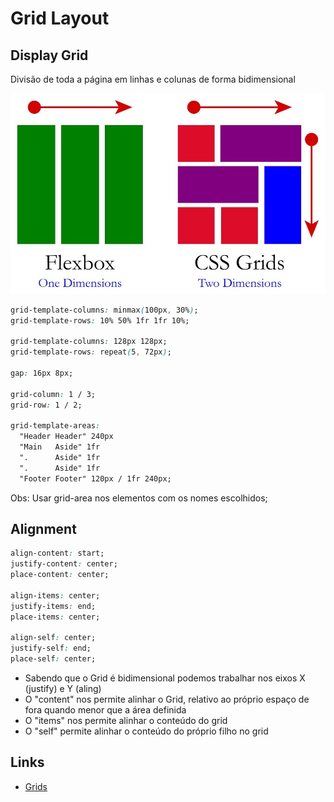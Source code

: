 # Grid Layout

## Display Grid

Divisão de toda a página em linhas e colunas de forma bidimensional

<img src="./images/flex-vs-grid.jpg" alt="flex vs grid" width="560">

```css
grid-template-columns: minmax(100px, 30%);
grid-template-rows: 10% 50% 1fr 1fr 10%;

grid-template-columns: 128px 128px;
grid-template-rows: repeat(5, 72px);

gap: 16px 8px;

grid-column: 1 / 3;
grid-row: 1 / 2;

grid-template-areas:
  "Header Header" 240px
  "Main   Aside" 1fr
  ".      Aside" 1fr
  ".      Aside" 1fr
  "Footer Footer" 120px / 1fr 240px;
```

Obs: Usar grid-area nos elementos com os nomes escolhidos;

## Alignment

```css
align-content: start;
justify-content: center;
place-content: center;

align-items: center;
justify-items: end;
place-items: center;

align-self: center;
justify-self: end;
place-self: center;
```

- Sabendo que o Grid é bidimensional podemos trabalhar nos eixos X (justify) e Y (aling)
- O "content" nos permite alinhar o Grid, relativo ao próprio espaço de fora quando menor que a área definida
- O "items" nos permite alinhar o conteúdo do grid
- O "self" permite alinhar o conteúdo do próprio filho no grid

## Links

- [Grids](https://developer.mozilla.org/en-US/docs/Learn/CSS/CSS_layout/Grids)
